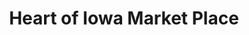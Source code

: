 ---
title: "Heart of Iowa Market Place"
url: /west-des-moines/heart-of-iowa-market-place/
shop: gift
---